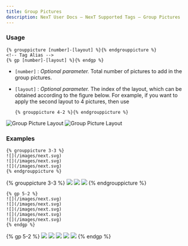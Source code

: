 ```yaml
---
title: Group Pictures
description: NexT User Docs – NexT Supported Tags – Group Pictures
---
```


### Usage

```jinja
{% grouppicture [number]-[layout] %}{% endgrouppicture %}
<!-- Tag Alias -->
{% gp [number]-[layout] %}{% endgp %}
```

- `[number]` : *Optional parameter.* Total number of pictures to add in the group pictures.
- `[layout]` : *Optional parameter.* The index of the layout, which can be obtained according to the figure below. For example, if you want to apply the second layout to 4 pictures, then use

    ```jinja
    {% grouppicture 4-2 %}{% endgrouppicture %}
    ```

![Group Picture Layout](/images/group-picture-1.png)
![Group Picture Layout](/images/group-picture-2.png)

### Examples

```jinja
{% grouppicture 3-3 %}
![](/images/next.svg)
![](/images/next.svg)
![](/images/next.svg)
{% endgrouppicture %}
```

{% grouppicture 3-3 %}
![](/images/next.svg)
![](/images/next.svg)
![](/images/next.svg)
{% endgrouppicture %}

```jinja
{% gp 5-2 %}
![](/images/next.svg)
![](/images/next.svg)
![](/images/next.svg)
![](/images/next.svg)
![](/images/next.svg)
{% endgp %}
```

{% gp 5-2 %}
![](/images/next.svg)
![](/images/next.svg)
![](/images/next.svg)
![](/images/next.svg)
![](/images/next.svg)
{% endgp %}
